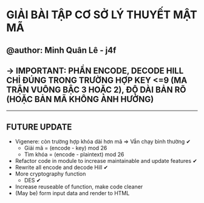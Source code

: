 # GIẢI BÀI TẬP CƠ SỞ LÝ THUYẾT MẬT MÃ

## @author: Minh Quân Lê - j4f

## -> IMPORTANT: PHẦN ENCODE, DECODE HILL CHỈ ĐÚNG TRONG TRƯỜNG HỢP KEY <=9 (MA TRẬN VUÔNG BẬC 3 HOẶC 2), ĐỘ DÀI BẢN RÕ (HOẶC BẢN MÃ KHÔNG ẢNH HƯỞNG)

---

## FUTURE UPDATE

- Vigenere: còn trường hợp khóa dài hơn mã => Vẫn chạy bình thường ✔
  - Giải mã = (encode - key) mod 26
  - Tìm khóa = (encode - plaintext) mod 26
- Refactor code in module to increase maintainable and update features ✔
- Rewrite all encode and decode Hill ✔
- More cryptography function
  - DES ✔
- Increase reuseable of function, make code cleaner
- (May be) form input data and render to HTML
